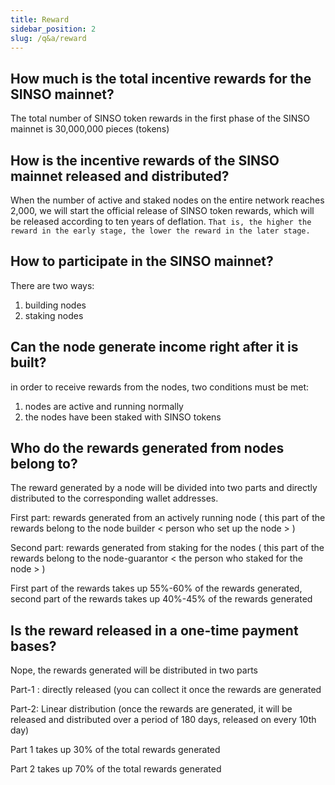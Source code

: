 ```yaml
---
title: Reward
sidebar_position: 2
slug: /q&a/reward
---
```


## How much is the total incentive rewards for the SINSO mainnet?

The total number of SINSO token rewards in the first phase of the SINSO mainnet is 30,000,000 pieces (tokens)

## How is the incentive rewards of the SINSO mainnet released and distributed?

When the number of active and staked nodes on the entire network reaches 2,000, we will start the official release of SINSO token rewards, which will be released according to ten years of deflation. `That is, the higher the reward in the early stage, the lower the reward in the later stage.`

## How to participate in the SINSO mainnet?

There are two ways:

1. building nodes
2. staking nodes

## Can the node generate income right after it is built?

in order to receive rewards from the nodes, two conditions must be met:

1. nodes are active and running normally
2. the nodes have been staked with SINSO tokens

## Who do the rewards generated from nodes belong to?

The reward generated by a node will be divided into two parts and directly distributed to the corresponding wallet addresses.

First part: rewards generated from an actively running node ( this part of the rewards belong to the node builder < person who set up the node > )

Second part: rewards generated from staking for the nodes ( this part of the rewards belong to the node-guarantor < the person who staked for the node > )

First part of the rewards takes up 55%-60% of the rewards generated, second part of the rewards takes up 40%-45% of the rewards generated

## Is the reward released in a one-time payment bases?

Nope, the rewards generated will be distributed in two parts

Part-1 : directly released (you can collect it once the rewards are generated

Part-2: Linear distribution (once the rewards are generated, it will be released and distributed over a period of 180 days, released on every 10th day)

Part 1 takes up 30% of the total rewards generated

Part 2 takes up 70% of the total rewards generated
